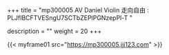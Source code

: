 +++
title = "mp300005 AV Daniel Violin 走向自由 : PLJflBCFTVESngU7SCTbZEPlPGNzepPl-T "

description = ""
weight = 20
+++

{{< myframe01 src="https://mp300005.jjj123.com" >}}

